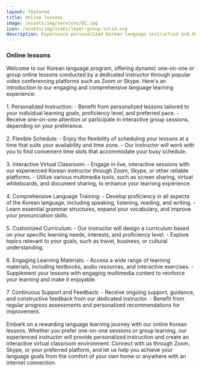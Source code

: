 ```yaml
---
layout: featured
title: Online lessons 
image: /assets/img/services/01.jpg
icon: /assets/img/icons/layer-group-solid.svg
description: Experience personalized Korean language instruction and dynamic group learning in our online lessons conducted by a dedicated instructor through platforms like Zoom or Skype.
---
```


<div class="row">
    <div>
        <div>
            <h3>Online lessons </h3>
            <p>
Welcome to our Korean language program, offering dynamic one-on-one or group online lessons conducted by a dedicated instructor through popular video conferencing platforms such as Zoom or Skype. Here's an introduction to our engaging and comprehensive language learning experience:
<br> <br>
1. Personalized Instruction:
   - Benefit from personalized lessons tailored to your individual learning goals, proficiency level, and preferred pace.
   - Receive one-on-one attention or participate in interactive group sessions, depending on your preference.
<br> <br>
2. Flexible Schedule:
   - Enjoy the flexibility of scheduling your lessons at a time that suits your availability and time zone.
   - Our instructor will work with you to find convenient time slots that accommodate your busy schedule.
<br> <br>
3. Interactive Virtual Classroom:
   - Engage in live, interactive sessions with our experienced Korean instructor through Zoom, Skype, or other reliable platforms.
   - Utilize various multimedia tools, such as screen sharing, virtual whiteboards, and document sharing, to enhance your learning experience.
<br> <br>
4. Comprehensive Language Training:
   - Develop proficiency in all aspects of the Korean language, including speaking, listening, reading, and writing.
   - Learn essential grammar structures, expand your vocabulary, and improve your pronunciation skills.
<br> <br>
5. Customized Curriculum:
   - Our instructor will design a curriculum based on your specific learning needs, interests, and proficiency level.
   - Explore topics relevant to your goals, such as travel, business, or cultural understanding.
<br> <br>
6. Engaging Learning Materials:
   - Access a wide range of learning materials, including textbooks, audio resources, and interactive exercises.
   - Supplement your lessons with engaging multimedia content to reinforce your learning and make it enjoyable.
<br> <br>
7. Continuous Support and Feedback:
   - Receive ongoing support, guidance, and constructive feedback from our dedicated instructor.
   - Benefit from regular progress assessments and personalized recommendations for improvement.
<br> <br>
Embark on a rewarding language learning journey with our online Korean lessons. Whether you prefer one-on-one sessions or group learning, our experienced instructor will provide personalized instruction and create an interactive virtual classroom environment. Connect with us through Zoom, Skype, or your preferred platform, and let us help you achieve your language goals from the comfort of your own home or anywhere with an internet connection.
</p>
        </div>
    </div>
</div>
